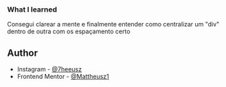 
### What I learned

Consegui clarear a mente e finalmente entender como centralizar um "div" dentro de outra com os espaçamento certo

## Author

- Instagram - [@7heeusz](https://www.instagram.com/7heeusz/)
- Frontend Mentor - [@Mattheusz1](https://www.frontendmentor.io/profile/Mattheusz1)